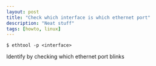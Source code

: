 ```yaml
---
layout: post
title: "Check which interface is which ethernet port"
description: "Neat stuff"
tags: [howto, linux]
---
```


```shell
$ ethtool -p <interface>
```

Identify by checking which ethernet port blinks